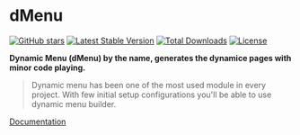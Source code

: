# dMenu

[![GitHub stars](https://img.shields.io/github/stars/yubarajshrestha/dmenu)](https://img.shields.io/github/stars/yubarajshrestha/dmenu)
[![Latest Stable Version](https://poser.pugx.org/yubarajshrestha/dmenu/v/stable)](https://packagist.org/packages/yubarajshrestha/dmenu)
[![Total Downloads](https://poser.pugx.org/yubarajshrestha/dmenu/downloads)](https://packagist.org/packages/yubarajshrestha/dmenu)
[![License](https://poser.pugx.org/yubarajshrestha/dmenu/license)](https://packagist.org/packages/yubarajshrestha/dmenu)

**Dynamic Menu (dMenu) by the name, generates the dynamice pages with minor code playing.**

> Dynamic menu has been one of the most used module in every project. With few initial setup configurations you'll be able to use dynamic menu builder.

[Documentation](https://yubarajshrestha.github.io/dmenu/)